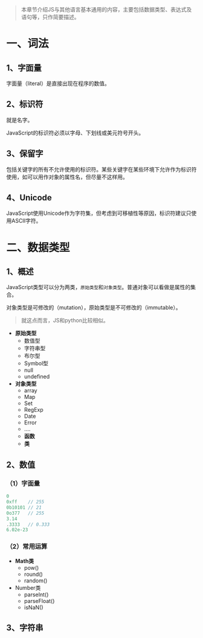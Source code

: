 > 本章节介绍JS与其他语言基本通用的内容，主要包括数据类型、表达式及语句等，只作简要描述。

# 一、词法

## 1、字面量

字面量（literal）是直接出现在程序的数值。

## 2、标识符

就是名字。

JavaScript的标识符必须以字母、下划线或美元符号开头。

## 3、保留字

包括关键字的所有不允许使用的标识符。某些关键字在某些环境下允许作为标识符使用，如可以用作对象的属性名，但尽量不这样用。

## 4、Unicode

JavaScript使用Unicode作为字符集，但考虑到可移植性等原因，标识符建议只使用ASCII字符。

# 二、数据类型

## 1、概述

JavaScript类型可以分为两类，`原始类型`和`对象类型`。普通对象可以看做是属性的集合。

对象类型是可修改的（mutation），原始类型是不可修改的（immutable）。

> 就这点而言，JS和python比较相似。

- **原始类型**
  - 数值型
  - 字符串型
  - 布尔型
  - Symbol型
  - null
  - undefined
- **对象类型**
  - array
  - Map
  - Set
  - RegExp
  - Date
  - Error
  - ....
  - **函数**
  - **类**

## 2、数值

### （1）字面量

```js
0
0xff	// 255
0b10101	// 21
0o377	// 255
3.14
.3333	// 0.333
6.02e-23
```

### （2）常用运算

- **Math类**
  - pow()
  - round()
  - random()
- Number类
  - parseInt()
  - parseFloat()
  - isNaN()

## 3、字符串



